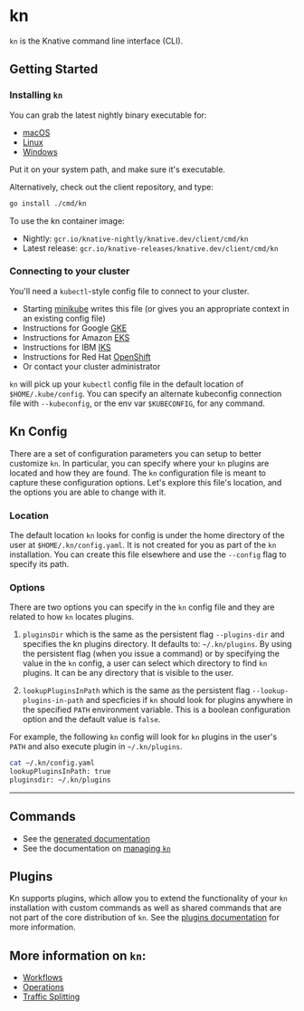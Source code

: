 # kn

`kn` is the Knative command line interface (CLI).

## Getting Started

### Installing `kn`

You can grab the latest nightly binary executable for:
 * [macOS](https://storage.googleapis.com/knative-nightly/client/latest/kn-darwin-amd64)
 * [Linux](https://storage.googleapis.com/knative-nightly/client/latest/kn-linux-amd64)
 * [Windows](https://storage.googleapis.com/knative-nightly/client/latest/kn-windows-amd64.exe)

Put it on your system path, and make sure it's executable.

Alternatively, check out the client repository, and type:

```bash
go install ./cmd/kn
```

To use the kn container image:
 * Nightly: `gcr.io/knative-nightly/knative.dev/client/cmd/kn`
 * Latest release: `gcr.io/knative-releases/knative.dev/client/cmd/kn`

### Connecting to your cluster

You'll need a `kubectl`-style config file to connect to your cluster.
 * Starting [minikube](https://github.com/kubernetes/minikube) writes this file
   (or gives you an appropriate context in an existing config file)
 * Instructions for Google [GKE](https://cloud.google.com/kubernetes-engine/docs/how-to/cluster-access-for-kubectl)
 * Instructions for Amazon [EKS](https://docs.aws.amazon.com/eks/latest/userguide/create-kubeconfig.html)
 * Instructions for IBM [IKS](https://cloud.ibm.com/docs/containers?topic=containers-getting-started)
 * Instructions for Red Hat [OpenShift](https://docs.openshift.com/container-platform/4.1/cli_reference/administrator-cli-commands.html#create-kubeconfig)
 * Or contact your cluster administrator

`kn` will pick up your `kubectl` config file in the default location of `$HOME/.kube/config`. You can specify an alternate kubeconfig connection file with `--kubeconfig`, or the env var `$KUBECONFIG`, for any command.

## Kn Config

There are a set of configuration parameters you can setup to better customize `kn`. In particular, you can specify where your `kn` plugins are located and how they are found. The `kn` configuration file is meant to capture these configuration options. Let's explore this file's location, and the options you are able to change with it.

### Location

The default location `kn` looks for config is under the home directory of the user at `$HOME/.kn/config.yaml`. It is not created for you as part of the `kn` installation. You can create this file elsewhere and use the `--config` flag to specify its path.

### Options

There are two options you can specify in the `kn` config file and they are related to how `kn` locates plugins.

1. `pluginsDir` which is the same as the persistent flag `--plugins-dir` and specifies the kn plugins directory. It defaults to: `~/.kn/plugins`. By using the persistent flag (when you issue a command) or by specifying the value in the `kn` config, a user can select which directory to find `kn` plugins. It can be any directory that is visible to the user.

2. `lookupPluginsInPath` which is the same as the persistent flag `--lookup-plugins-in-path` and specficies if `kn` should look for plugins anywhere in the specified `PATH` environment variable. This is a boolean configuration option and the default value is `false`.

For example, the following `kn` config will look for `kn` plugins in the user's `PATH` and also execute plugin in `~/.kn/plugins`.

```bash
cat ~/.kn/config.yaml
lookupPluginsInPath: true
pluginsdir: ~/.kn/plugins
```
----------------------------------------------------------

## Commands

* See the [generated documentation](cmd/kn.md) 
* See the documentation on [managing `kn`](operations/management.md)


## Plugins

Kn supports plugins, which allow you to extend the functionality of your `kn` installation with custom commands as well as shared commands that are not part of the core distribution of `kn`. See the [plugins documentation](plugins/README.md) for more information.


## More information on `kn`:

* [Workflows](workflows/README.md)
* [Operations](operations/README.md)
* [Traffic Splitting](traffic/README.md)

